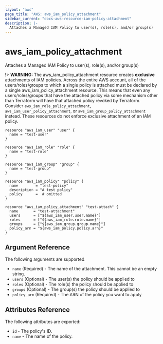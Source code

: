 ```yaml
---
layout: "aws"
page_title: "AWS: aws_iam_policy_attachment"
sidebar_current: "docs-aws-resource-iam-policy-attachment"
description: |-
  Attaches a Managed IAM Policy to user(s), role(s), and/or group(s)
---
```


# aws_iam_policy_attachment

Attaches a Managed IAM Policy to user(s), role(s), and/or group(s)

!> **WARNING:** The aws_iam_policy_attachment resource creates **exclusive** attachments of IAM policies. Across the entire AWS account, all of the users/roles/groups to which a single policy is attached must be declared by a single aws_iam_policy_attachment resource. This means that even any users/roles/groups that have the attached policy via some mechanism other than Terraform will have that attached policy revoked by Terraform. Consider `aws_iam_role_policy_attachment`, `aws_iam_user_policy_attachment`, or `aws_iam_group_policy_attachment` instead. These resources do not enforce exclusive attachment of an IAM policy. 

```hcl
resource "aws_iam_user" "user" {
  name = "test-user"
}

resource "aws_iam_role" "role" {
  name = "test-role"
}

resource "aws_iam_group" "group" {
  name = "test-group"
}

resource "aws_iam_policy" "policy" {
  name        = "test-policy"
  description = "A test policy"
  policy      =  # omitted
}

resource "aws_iam_policy_attachment" "test-attach" {
  name       = "test-attachment"
  users      = ["${aws_iam_user.user.name}"]
  roles      = ["${aws_iam_role.role.name}"]
  groups     = ["${aws_iam_group.group.name}"]
  policy_arn = "${aws_iam_policy.policy.arn}"
}
```

## Argument Reference

The following arguments are supported:

* `name` 		(Required) - The name of the attachment. This cannot be an empty string.
* `users`		(Optional) - The user(s) the policy should be applied to
* `roles`		(Optional) - The role(s) the policy should be applied to
* `groups`		(Optional) - The group(s) the policy should be applied to
* `policy_arn`	(Required) - The ARN of the policy you want to apply

## Attributes Reference

The following attributes are exported:

* `id` - The policy's ID.
* `name` - The name of the policy.
